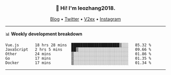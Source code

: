 <h3 align="center">👋 Hi! I'm leozhang2018.</h3>
<p align="center">
  <a href="https://code.leozhang2018.me">Blog</a> •
  <a href="https://twitter.com/leozhang2018">Twitter</a> •
  <a href="https://www.v2ex.com/member/leozhang">V2ex</a> •
  <a href="https://www.instagram.com/leozhanghere">Instagram</a>
</p>

-------

📊 **Weekly development breakdown**
<!--START_SECTION:waka-->
```text
Vue.js       18 hrs 28 mins  █████████████████████▒░░░   85.32 % 
JavaScript   2 hrs 5 mins    ██▒░░░░░░░░░░░░░░░░░░░░░░   09.66 % 
Other        24 mins         ▒░░░░░░░░░░░░░░░░░░░░░░░░   01.86 % 
Go           17 mins         ▒░░░░░░░░░░░░░░░░░░░░░░░░   01.35 % 
Docker       17 mins         ▒░░░░░░░░░░░░░░░░░░░░░░░░   01.34 % 
```
<!--END_SECTION:waka-->
-------
